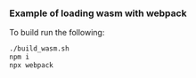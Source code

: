### Example of loading wasm with webpack
To build run the following:
```bash
./build_wasm.sh
npm i
npx webpack
```
